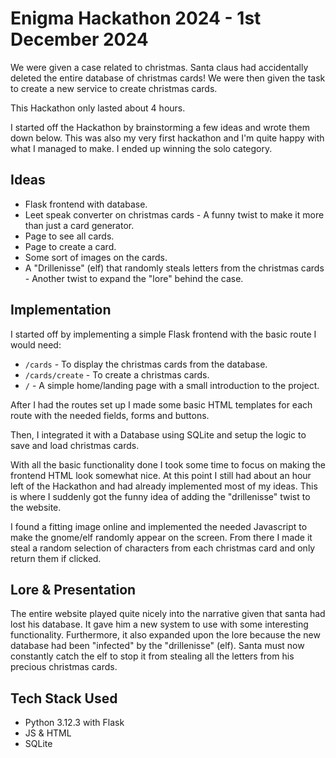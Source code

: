 # Enigma Hackathon 2024 - 1st December 2024
We were given a case related to christmas. Santa claus had accidentally deleted the entire database of christmas cards!
We were then given the task to create a new service to create christmas cards.

This Hackathon only lasted about 4 hours.

I started off the Hackathon by brainstorming a few ideas and wrote them down below. This was also my very first hackathon and I'm quite happy with what I managed to make. I ended up winning the solo category.

## Ideas
* Flask frontend with database.
* Leet speak converter on christmas cards - A funny twist to make it more than just a card generator.
* Page to see all cards.
* Page to create a card.
* Some sort of images on the cards.
* A "Drillenisse" (elf) that randomly steals letters from the christmas cards - Another twist to expand the "lore" behind the case.

## Implementation
I started off by implementing a simple Flask frontend with the basic route I would need:
* `/cards` - To display the christmas cards from the database.
* `/cards/create` - To create a christmas cards.
* `/` - A simple home/landing page with a small introduction to the project.

After I had the routes set up I made some basic HTML templates for each route with the needed fields, forms  and buttons.

Then, I integrated it with a Database using SQLite and setup the logic to save and load christmas cards.

With all the basic functionality done I took some time to focus on making the frontend HTML look somewhat nice.
At this point I still had about an hour left of the Hackathon and had already implemented most of my ideas.
This is where I suddenly got the funny idea of adding the "drillenisse" twist to the website.

I found a fitting image online and implemented the needed Javascript to make the gnome/elf randomly appear on the screen.
From there I made it steal a random selection of characters from each christmas card and only return them if clicked.

## Lore & Presentation
The entire website played quite nicely into the narrative given that santa had lost his database. It gave him a new system to use with some interesting functionality. Furthermore, it also expanded upon the lore because the new database had been "infected" by the "drillenisse" (elf). Santa must now constantly catch the elf to stop it from stealing all the letters from his precious christmas cards.


## Tech Stack Used
* Python 3.12.3 with Flask
* JS & HTML
* SQLite
